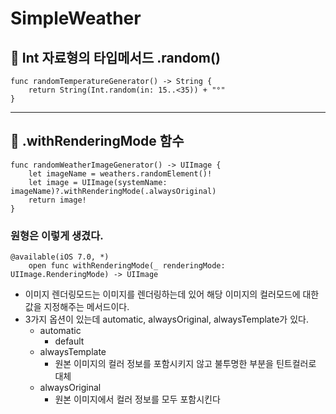 # SimpleWeather

## 📖 Int 자료형의 타입메서드 .random()

```swift=
func randomTemperatureGenerator() -> String {
    return String(Int.random(in: 15..<35)) + "°"
}
```



---
## 📖 .withRenderingMode 함수

```swift=
func randomWeatherImageGenerator() -> UIImage {
    let imageName = weathers.randomElement()!
    let image = UIImage(systemName: imageName)?.withRenderingMode(.alwaysOriginal)
    return image!
}
```

### 원형은 이렇게 생겼다.
```swift=
@available(iOS 7.0, *)
    open func withRenderingMode(_ renderingMode: UIImage.RenderingMode) -> UIImage
```

- 이미지 렌더링모드는 이미지를 렌더링하는데 있어 해당 이미지의 컬러모드에 대한 값을 지정해주는 메서드이다.
- 3가지 옵션이 있는데 automatic, alwaysOriginal, alwaysTemplate가 있다.
    - automatic
        - default
    - alwaysTemplate
        - 원본 이미지의 컬러 정보를 포함시키지 않고 불투명한 부분을 틴트컬러로 대체
    - alwaysOriginal
        - 원본 이미지에서 컬러 정보를 모두 포함시킨다
